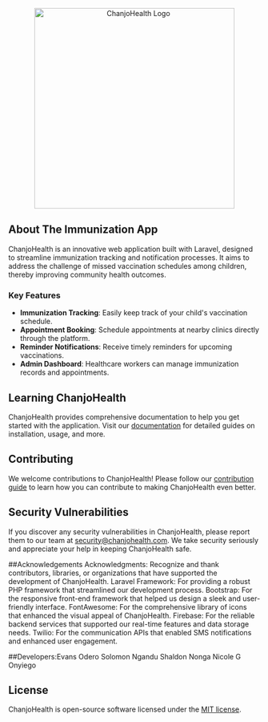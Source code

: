 <p align="center">
  <a href="#">
    <img src="https://your-app-logo-url.png" width="400" alt="ChanjoHealth Logo">
  </a>
</p>

<p align="center">
  
</p>

## About The Immunization App

ChanjoHealth is an innovative web application built with Laravel, designed to streamline immunization tracking and notification processes. It aims to address the challenge of missed vaccination schedules among children, thereby improving community health outcomes.

### Key Features

- **Immunization Tracking**: Easily keep track of your child's vaccination schedule.
- **Appointment Booking**: Schedule appointments at nearby clinics directly through the platform.
- **Reminder Notifications**: Receive timely reminders for upcoming vaccinations.
- **Admin Dashboard**: Healthcare workers can manage immunization records and appointments.

## Learning ChanjoHealth

ChanjoHealth provides comprehensive documentation to help you get started with the application. Visit our [documentation](https://your-docs-url) for detailed guides on installation, usage, and more.

## Contributing

We welcome contributions to ChanjoHealth! Please follow our [contribution guide](https://your-contribution-guide-url) to learn how you can contribute to making ChanjoHealth even better.

## Security Vulnerabilities

If you discover any security vulnerabilities in ChanjoHealth, please report them to our team at [security@chanjohealth.com](mailto:security@chanjohealth.com). We take security seriously and appreciate your help in keeping ChanjoHealth safe.

##Acknowledgements
Acknowledgments: Recognize and thank contributors, libraries, or organizations that have supported the development of ChanjoHealth.
Laravel Framework: For providing a robust PHP framework that streamlined our development process.
Bootstrap: For the responsive front-end framework that helped us design a sleek and user-friendly interface.
FontAwesome: For the comprehensive library of icons that enhanced the visual appeal of ChanjoHealth.
Firebase: For the reliable backend services that supported our real-time features and data storage needs.
Twilio: For the communication APIs that enabled SMS notifications and enhanced user engagement.

  ##Developers:Evans Odero
               Solomon Ngandu
               Shaldon Nonga
               Nicole G Onyiego


## License

ChanjoHealth is open-source software licensed under the [MIT license](https://opensource.org/licenses/MIT).
